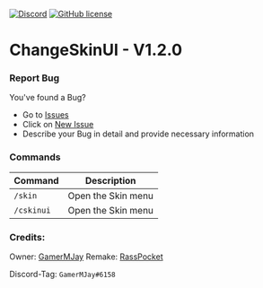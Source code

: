 [![Discord](https://img.shields.io/badge/chat-on%20discord-7289da.svg)](https://discord.gg/RuF5gxRNfQ)
[![GitHub license](https://img.shields.io/badge/license-Apache-blue.svg)](
https://github.com/GamerMJay/EasySkin/blob/main/LICENSE)
# ChangeSkinUI - V1.2.0  

### Report Bug
You've found a Bug?
- Go to [Issues](https://github.com/GamerMJay/EasySkin/issues)
- Click on [New Issue](https://github.com/GamerMJay/EasySkin/issues/new/choose)
- Describe your Bug in detail and provide necessary information

### Commands
|**Command**|**Description**|
|-----------|---------------|
|`/skin`|Open the Skin menu|
|`/cskinui`|Open the Skin menu|

### Credits:
Owner: [GamerMJay](https://github.com/GamerMJay)
Remake: [RassPocket](https://github.com/RassyaYa)

Discord-Tag: `GamerMJay#6158`

